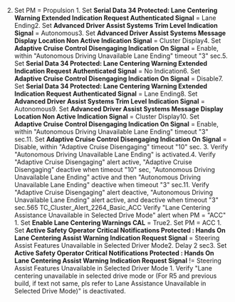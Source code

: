 2. Set PM = Propulsion 1. Set **Serial Data 34 Protected: Lane Centering Warning Extended Indication Request Authenticated Signal** = Lane Ending2. Set **Advanced Driver Assist Systems Trim Level Indication Signal** = Autonomous3. Set **Advanced Driver Assist Systems Message Display Location Non Active Indication Signal** = Cluster Display4. Set **Adaptive Cruise Control Disengaging Indication On Signal** = Enable, within "Autonomous Driving Unavailable Lane Ending" timeout "3" sec.5. Set **Serial Data 34 Protected: Lane Centering Warning Extended Indication Request Authenticated Signal** = No Indication6. Set **Adaptive Cruise Control Disengaging Indication On Signal** = Disable7. Set **Serial Data 34 Protected: Lane Centering Warning Extended Indication Request Authenticated Signal** = Lane Ending8. Set **Advanced Driver Assist Systems Trim Level Indication Signal** = Autonomous9. Set **Advanced Driver Assist Systems Message Display Location Non Active Indication Signal** = Cluster Display10. Set **Adaptive Cruise Control Disengaging Indication On Signal** = Enable, within "Autonomous Driving Unavailable Lane Ending" timeout "3" sec.11. Set **Adaptive Cruise Control Disengaging Indication On Signal** = Disable, within "Adaptive Cruise Disengaging" timeout "10" sec. 3. Verify "Autonomous Driving Unavailable Lane Ending" is activated.4. Verify "Adaptive Cruise Disengaging" alert active, "Adaptive Cruise Disengaging" deactive when timeout "10" sec, "Autonomous Driving Unavailable Lane Ending" active and then "Autonomous Driving Unavailable Lane Ending" deactive when timeout "3" sec.11. Verify "Adaptive Cruise Disengaging" alert deactive, "Autonomous Driving Unavailable Lane Ending" alert active, and deactive when timeout "3" sec.565 TC_Cluster_Alert_2264_Basic_ACC Verify "Lane Centering Assistance Unavailable in Selected Drive Mode" alert when PM = "ACC" 1. Set **Enable Lane Centering Warnings CAL** = True2. Set PM = ACC 1. Set **Active Safety Operator Critical Notifications Protected : Hands On Lane Centering Assist Warning Indication Request Signal** = Steering Assist Features Unavailable in Selected Driver Mode2. Delay 2 sec3. Set **Active Safety Operator Critical Notifications Protected : Hands On Lane Centering Assist Warning Indication Request Signal** != Steering Assist Features Unavailable in Selected Driver Mode 1. Verify "Lane centering unavailable in selected drive mode or (For R5 and previous build, if text not same, pls refer to Lane Assistance Unavailable in Selected Drive Mode)" is deactivated.